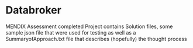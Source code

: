 # Databroker
MENDIX
Assessment completed 
Project contains Solution files, some sample json file that were used for testing as well as a SummaryofApproach.txt file that describes (hopefully) the thought process
